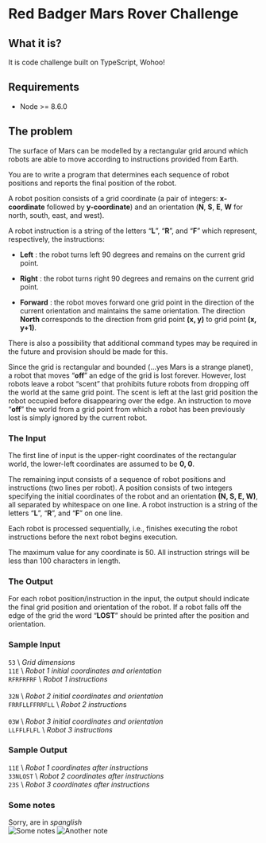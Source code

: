 # Red Badger Mars Rover Challenge

## What it is?

It is code challenge built on TypeScript, Wohoo!

## Requirements

- Node >= 8.6.0

<!-- ## Technologies

- [Colors 1.1.2](https://github.com/Marak/colors.js)
- [Prompt 1.0.0](https://github.com/flatiron/prompt) -->

<!-- ## Installation

_I am assuming you have **Node > 8.6.0** installed in your machine_

**On your terminal console**

- Clone this repo

  - `git@github.com:pataruco/mars-rover.git`

- Go to to folder mars-rover

  - `cd mars-rover`

- Install dependencies

  - `npm install`

## How to run it

**On your terminal console**

- Inside mars-rover folder run
  - `npm start`

Then the programme will ask for a set of instructions.

You can introduce this if you like:

**World Dimensions**

- `5 3`

**Robot 1**

- coordinate `1 1 E`

- instructions `RFRFRFRF`

**Robot 2**

- coordinate `3 2 N`

- instructions `FRRFLLFFRRFLL`

**Robot 3**

- coordinate `0 3 W`

- instructions `LLFFFLFLFL`

## Testing

**On your terminal console**

- `npm install -g mocha`

- Inside folder mars-rover
  - `npm run test` -->

## The problem

The surface of Mars can be modelled by a rectangular grid around which robots are able to move according to instructions provided from Earth.

You are to write a program that determines each sequence of robot positions and reports the final position of the robot.

A robot position consists of a grid coordinate (a pair of integers: **x-coordinate** followed by **y-coordinate**) and an orientation (**N**, **S**, **E**, **W** for north, south, east, and west).

A robot instruction is a string of the letters “**L**”, “**R**”, and “**F**” which represent, respectively, the instructions:

- **Left** : the robot turns left 90 degrees and remains on the current grid point.

- **Right** : the robot turns right 90 degrees and remains on the current grid point.

- **Forward** : the robot moves forward one grid point in the direction of the current
  orientation and maintains the same orientation.
  The direction **North** corresponds to the direction from grid point **(x, y)** to grid point **(x, y+1)**.

There is also a possibility that additional command types may be required in the future and provision should be made for this.

Since the grid is rectangular and bounded (...yes Mars is a strange planet), a robot that moves “**off**” an edge of the grid is lost forever. However, lost robots leave a robot “scent” that prohibits future robots from dropping off the world at the same grid point. The scent is left at the last grid position the robot occupied before disappearing over the edge. An instruction to move “**off**” the world from a grid point from which a robot has been previously lost is simply ignored by the current robot.

### The Input

The first line of input is the upper-right coordinates of the rectangular world, the lower-left coordinates are assumed to be **0, 0**.

The remaining input consists of a sequence of robot positions and instructions (two lines per robot). A position consists of two integers specifying the initial coordinates of the robot and an orientation **(N, S, E, W)**, all separated by whitespace on one line. A robot instruction is a string of the letters “**L**”, “**R**”, and “**F**” on one line.

Each robot is processed sequentially, i.e., finishes executing the robot instructions before the next robot begins execution.

The maximum value for any coordinate is 50.
All instruction strings will be less than 100 characters in length.

### The Output

For each robot position/instruction in the input, the output should indicate the final grid position and orientation of the robot. If a robot falls off the edge of the grid the word “**LOST**” should be printed after the position and orientation.

### Sample Input

`53` \\ _Grid dimensions_<br>
`11E` \\ _Robot 1 initial coordinates and orientation_<br>
`RFRFRFRF` \\ _Robot 1 instructions_ <br>
<br>
`32N` \\ _Robot 2 initial coordinates and orientation_ <br>
`FRRFLLFFRRFLL` \\ *Robot 2 instruction*s<br>
<br>
`03W` \\ _Robot 3 initial coordinates and orientation_<br>
`LLFFLFLFL` \\ _Robot 3 instructions_<br>

### Sample Output

`11E` \\ _Robot 1 coordinates after instructions_<br>
`33NLOST` \\ _Robot 2 coordinates after instructions_<br>
`23S` \\ _Robot 3 coordinates after instructions_ <br>

### Some notes

Sorry, are in _spanglish_
<br>
![Some notes](http://pataruco.s3.amazonaws.com/code-test/red-badger/red_badger_code_test_1.png)
![Another note](http://pataruco.s3.amazonaws.com/code-test/red-badger/red_badger_code_test_2.png)
